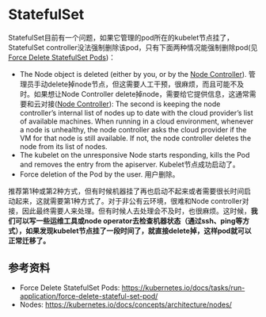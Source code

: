 # StatefulSet

StatefulSet目前有一个问题，如果它管理的pod所在的kubelet节点挂了，StatefulSet controller没法强制删除该pod，只有下面两种情况能强制删除pod(见[Force Delete StatefulSet Pods](https://kubernetes.io/docs/tasks/run-application/force-delete-stateful-set-pod/))：

- The Node object is deleted (either by you, or by the [Node Controller](https://kubernetes.io/docs/admin/node)). 管理员手动delete掉node节点，但这需要人工干预，很麻烦，而且可能不及时。如果想让Node Controller delete掉node，需要给它提供信息，这通常需要和云对接([Node Controller](https://kubernetes.io/docs/concepts/architecture/nodes/)): The second is keeping the node controller’s internal list of nodes up to date with the cloud provider’s list of available machines. When running in a cloud environment, whenever a node is unhealthy, the node controller asks the cloud provider if the VM for that node is still available. If not, the node controller deletes the node from its list of nodes.
- The kubelet on the unresponsive Node starts responding, kills the Pod and removes the entry from the apiserver. Kubelet节点成功启动了。
- Force deletion of the Pod by the user. 用户删除。

推荐第1种或第2种方式，但有时候机器挂了再也启动不起来或者需要很长时间启动起来，这就需要第1种方式了。对于非公有云环境，很难和Node controller对接，因此最终需要人来处理。但有时候人去处理会不及时，也很麻烦。这时候，**我们可以写一些运维工具或node operator去检查机器状态（通过ssh、ping等方式），如果发现kubelet节点挂了一段时间了，就直接delete掉，这样pod就可以正常迁移了。**

## 参考资料

* Force Delete StatefulSet Pods: https://kubernetes.io/docs/tasks/run-application/force-delete-stateful-set-pod/
* Nodes: https://kubernetes.io/docs/concepts/architecture/nodes/